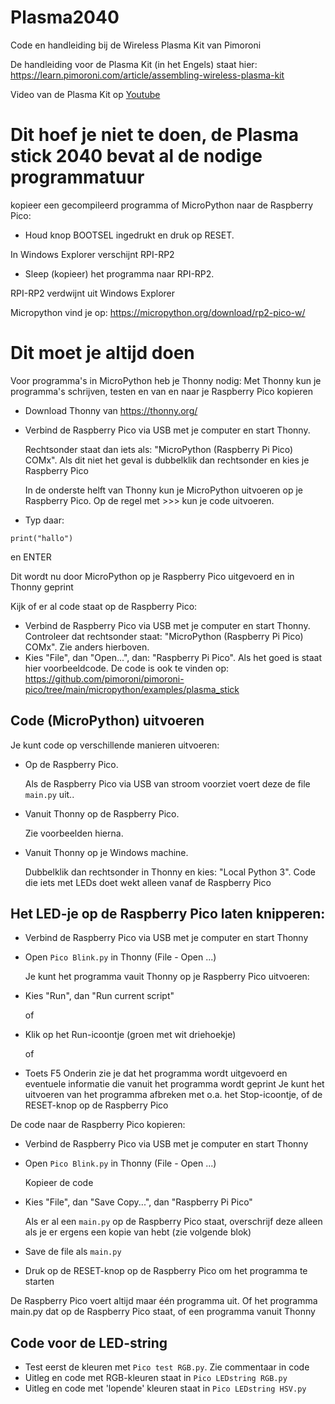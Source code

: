 # Plasma2040
Code en handleiding bij de Wireless Plasma Kit van Pimoroni

De handleiding voor de Plasma Kit (in het Engels) staat hier: https://learn.pimoroni.com/article/assembling-wireless-plasma-kit

Video van de Plasma Kit op [Youtube](https://www.youtube.com/watch?v=yUCs5QcAQtA)

# Dit hoef je niet te doen, de Plasma stick 2040 bevat al de nodige programmatuur

kopieer een gecompileerd programma of MicroPython naar de Raspberry Pico:
* Houd knop BOOTSEL ingedrukt en druk op RESET.

In Windows Explorer verschijnt RPI-RP2

* Sleep (kopieer) het programma naar RPI-RP2.

RPI-RP2 verdwijnt uit Windows Explorer

Micropython vind je op: https://micropython.org/download/rp2-pico-w/

# Dit moet je altijd doen

Voor programma's in MicroPython heb je Thonny nodig:
Met Thonny kun je programma's schrijven, testen en van en naar je Raspberry Pico kopieren
* Download Thonny van https://thonny.org/
* Verbind de Raspberry Pico via USB met je computer en start Thonny.

     Rechtsonder staat dan iets als: "MicroPython (Raspberry Pi Pico) COMx". Als dit niet het geval is dubbelklik dan rechtsonder en kies je Raspberry Pico

     In de onderste helft van Thonny kun je MicroPython uitvoeren op je Raspberry Pico. Op de regel met >>> kun je code uitvoeren.
* Typ daar:
~~~
print("hallo")
~~~
en ENTER

Dit wordt nu door MicroPython op je Raspberry Pico uitgevoerd en in Thonny geprint

Kijk of er al code staat op de Raspberry Pico:
* Verbind de Raspberry Pico via USB met je computer en start Thonny.
     Controleer dat rechtsonder staat: "MicroPython (Raspberry Pi Pico) COMx". Zie anders hierboven.
* Kies "File", dan "Open...", dan: "Raspberry Pi Pico".
     Als het goed is staat hier voorbeeldcode.
     De code is ook te vinden op: https://github.com/pimoroni/pimoroni-pico/tree/main/micropython/examples/plasma_stick 

## Code (MicroPython) uitvoeren

Je kunt code op verschillende manieren uitvoeren:
* Op de Raspberry Pico.

     Als de Raspberry Pico via USB van stroom voorziet voert deze de file `main.py` uit..
* Vanuit Thonny op de Raspberry Pico.

     Zie voorbeelden hierna.
* Vanuit Thonny op je Windows machine.

     Dubbelklik dan rechtsonder in Thonny en kies: "Local Python 3".
     Code die iets met LEDs doet wekt alleen vanaf de Raspberry Pico

## Het LED-je op de Raspberry Pico laten knipperen:
* Verbind de Raspberry Pico via USB met je computer en start Thonny
* Open `Pico Blink.py` in Thonny (File - Open ...)

     Je kunt het programma vauit Thonny op je Raspberry Pico uitvoeren:
* Kies "Run", dan "Run current script"

     of
* Klik op het Run-icoontje (groen met wit driehoekje)
     
     of
* Toets F5
     Onderin zie je dat het programma wordt uitgevoerd en eventuele informatie die vanuit het programma wordt geprint
     Je kunt het uitvoeren van het programma afbreken met o.a. het Stop-icoontje, of de RESET-knop op de Raspberry Pico

De code naar de Raspberry Pico kopieren:
* Verbind de Raspberry Pico via USB met je computer en start Thonny
* Open `Pico Blink.py` in Thonny (File - Open ...)

     Kopieer de code
* Kies "File", dan "Save Copy...", dan "Raspberry Pi Pico"

     Als er al een `main.py` op de Raspberry Pico staat, overschrijf deze alleen als je er ergens een kopie van hebt (zie volgende blok)
* Save de file als `main.py` 
* Druk op de RESET-knop op de Raspberry Pico om het programma te starten

De Raspberry Pico voert altijd maar één programma uit. Of het programma main.py dat op de Raspberry Pico staat, of een programma vanuit Thonny



## Code voor de LED-string
* Test eerst de kleuren met `Pico test RGB.py`.
     Zie commentaar in code
* Uitleg en code met RGB-kleuren staat in `Pico LEDstring RGB.py`
* Uitleg en code met 'lopende' kleuren staat in `Pico LEDstring HSV.py`

